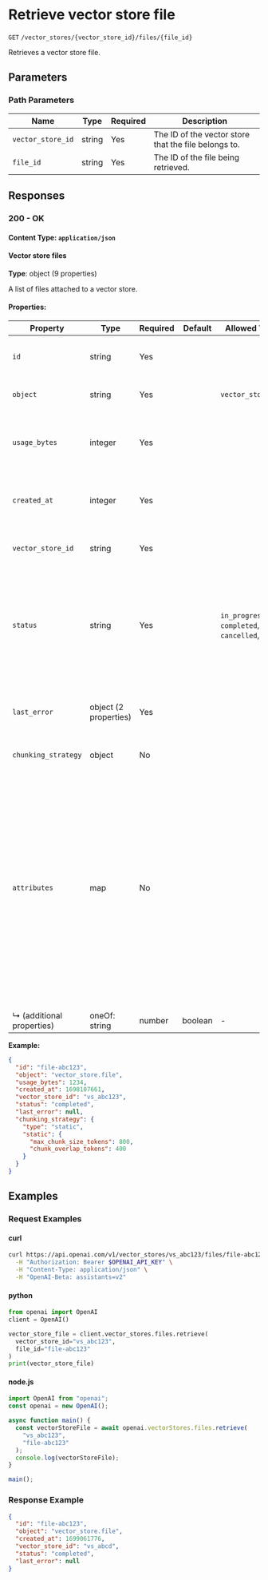 # Retrieve vector store file

`GET` `/vector_stores/{vector_store_id}/files/{file_id}`

Retrieves a vector store file.

## Parameters

### Path Parameters

| Name | Type | Required | Description |
| ---- | ---- | -------- | ----------- |
| `vector_store_id` | string | Yes | The ID of the vector store that the file belongs to. |
| `file_id` | string | Yes | The ID of the file being retrieved. |

## Responses

### 200 - OK

#### Content Type: `application/json`

#### Vector store files

**Type**: object (9 properties)

A list of files attached to a vector store.

#### Properties:

| Property | Type | Required | Default | Allowed Values | Description |
| -------- | ---- | -------- | ------- | -------------- | ----------- |
| `id` | string | Yes |  |  | The identifier, which can be referenced in API endpoints. |
| `object` | string | Yes |  | `vector_store.file` | The object type, which is always `vector_store.file`. |
| `usage_bytes` | integer | Yes |  |  | The total vector store usage in bytes. Note that this may be different from the original file size. |
| `created_at` | integer | Yes |  |  | The Unix timestamp (in seconds) for when the vector store file was created. |
| `vector_store_id` | string | Yes |  |  | The ID of the [vector store](/docs/api-reference/vector-stores/object) that the [File](/docs/api-reference/files) is attached to. |
| `status` | string | Yes |  | `in_progress`, `completed`, `cancelled`, `failed` | The status of the vector store file, which can be either `in_progress`, `completed`, `cancelled`, or `failed`. The status `completed` indicates that the vector store file is ready for use. |
| `last_error` | object (2 properties) | Yes |  |  | The last error associated with this vector store file. Will be `null` if there are no errors. |
| `chunking_strategy` | object | No |  |  | The strategy used to chunk the file. |
| `attributes` | map | No |  |  | Set of 16 key-value pairs that can be attached to an object. This can be  <br> useful for storing additional information about the object in a structured  <br> format, and querying for objects via API or the dashboard. Keys are strings  <br> with a maximum length of 64 characters. Values are strings with a maximum  <br> length of 512 characters, booleans, or numbers. <br>  |
|   ↳ (additional properties) | oneOf: string | number | boolean | - | - | - | Additional properties of this object |
**Example:**

```json
{
  "id": "file-abc123",
  "object": "vector_store.file",
  "usage_bytes": 1234,
  "created_at": 1698107661,
  "vector_store_id": "vs_abc123",
  "status": "completed",
  "last_error": null,
  "chunking_strategy": {
    "type": "static",
    "static": {
      "max_chunk_size_tokens": 800,
      "chunk_overlap_tokens": 400
    }
  }
}

```

## Examples

### Request Examples

#### curl
```bash
curl https://api.openai.com/v1/vector_stores/vs_abc123/files/file-abc123 \
  -H "Authorization: Bearer $OPENAI_API_KEY" \
  -H "Content-Type: application/json" \
  -H "OpenAI-Beta: assistants=v2"

```

#### python
```python
from openai import OpenAI
client = OpenAI()

vector_store_file = client.vector_stores.files.retrieve(
  vector_store_id="vs_abc123",
  file_id="file-abc123"
)
print(vector_store_file)

```

#### node.js
```javascript
import OpenAI from "openai";
const openai = new OpenAI();

async function main() {
  const vectorStoreFile = await openai.vectorStores.files.retrieve(
    "vs_abc123",
    "file-abc123"
  );
  console.log(vectorStoreFile);
}

main();

```

### Response Example

```json
{
  "id": "file-abc123",
  "object": "vector_store.file",
  "created_at": 1699061776,
  "vector_store_id": "vs_abcd",
  "status": "completed",
  "last_error": null
}

```

